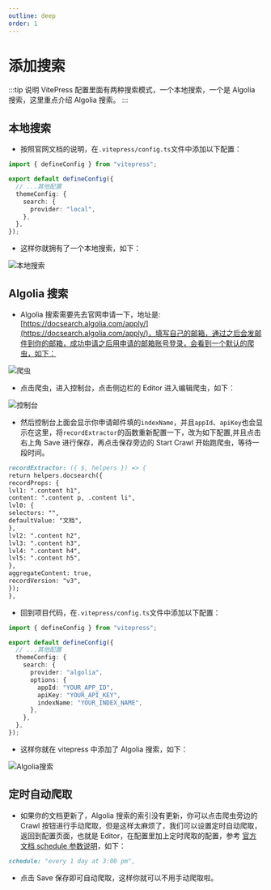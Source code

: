 ```yaml
---
outline: deep
order: 1
---
```


# 添加搜索

<ArticleMetadata />

:::tip 说明
VitePress 配置里面有两种搜索模式，一个本地搜索，一个是 Algolia 搜索，这里重点介绍 Algolia 搜索。
:::

## 本地搜索

- 按照官网文档的说明，在`.vitepress/config.ts`文件中添加以下配置：

```ts
import { defineConfig } from "vitepress";

export default defineConfig({
  // ...其他配置
  themeConfig: {
    search: {
      provider: "local",
    },
  },
});
```

- 这样你就拥有了一个本地搜索，如下：

![本地搜索](/search/local.png)

## Algolia 搜索

- Algolia 搜索需要先去官网申请一下，地址是: [https://docsearch.algolia.com/apply/](https://docsearch.algolia.com/apply/)，填写自己的邮箱，通过之后会发邮件到你的邮箱，成功申请之后用申请的邮箱账号登录，会看到一个默认的爬虫，如下：

![爬虫](/search/algolia_1.png)

- 点击爬虫，进入控制台，点击侧边栏的 Editor 进入编辑爬虫，如下：

![控制台](/search/algolia_2.png)

- 然后控制台上面会显示你申请邮件填的`indexName`，并且`appId`、`apiKey`也会显示在这里，将`recordExtractor`的函数重新配置一下，改为如下配置,并且点击右上角 Save 进行保存，再点击保存旁边的 Start Crawl 开始跑爬虫，等待一段时间。

```md
recordExtractor: ({ $, helpers }) => {
return helpers.docsearch({
recordProps: {
lvl1: ".content h1",
content: ".content p, .content li",
lvl0: {
selectors: "",
defaultValue: "文档",
},
lvl2: ".content h2",
lvl3: ".content h3",
lvl4: ".content h4",
lvl5: ".content h5",
},
aggregateContent: true,
recordVersion: "v3",
});
},
```

- 回到项目代码，在`.vitepress/config.ts`文件中添加以下配置：

```ts
import { defineConfig } from "vitepress";

export default defineConfig({
  // ...其他配置
  themeConfig: {
    search: {
      provider: "algolia",
      options: {
        appId: "YOUR_APP_ID",
        apiKey: "YOUR_API_KEY",
        indexName: "YOUR_INDEX_NAME",
      },
    },
  },
});
```

- 这样你就在 vitepress 中添加了 Algolia 搜索，如下：

![Algolia搜索](/search/algolia_3.png)

## 定时自动爬取

- 如果你的文档更新了，Algolia 搜索的索引没有更新，你可以点击爬虫旁边的 Crawl 按钮进行手动爬取，但是这样太麻烦了，我们可以设置定时自动爬取，返回到配置页面，也就是 Editor，在配置里加上定时爬取的配置，参考 [官方文档 schedule 参数说明](https://www.algolia.com/doc/tools/crawler/apis/configuration/schedule/)，如下：

```md
schedule: "every 1 day at 3:00 pm",
```

- 点击 Save 保存即可自动爬取，这样你就可以不用手动爬取啦。

<LastUpdated time="2024/11/1 15:01:11"/>
